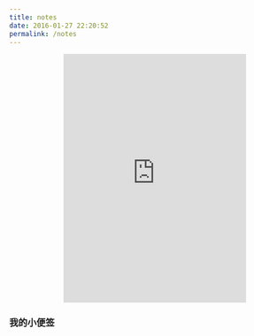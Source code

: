 ```yaml
---
title: notes
date: 2016-01-27 22:20:52
permalink: /notes
---
```

<style/>
	.player {
		text-align: center;
		margin: .5em auto 0;
		width: 100%;
		max-width: 22em;
	}
	.player br {
		display: none;
	}
</style>

<div class="player" style="text-align:center">
	<iframe frameborder="no" border="0" marginwidth="0" marginheight="0" width=330 height=450 src="http://music.163.com/outchain/player?type=0&id=160736740&auto=1&height=430">
	</iframe>
</div>

### 我的小便签
